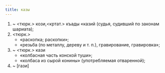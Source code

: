 ```yaml
---
title: казы
---
```


1. ~ <тюрк.> кози,<кртат.> къады «казий (судья, судивший по законам шариата);
2. <тюрк.>
    * «раскопка; раскопки»;
    * «резьба (по металлу, дереву и т. п.), гравирование, гравировка»;
3. ~ <тюрк.> кази
    * «колбасная часть конской туши»;
    * «колбаса из сырой конины» (употребляемая отваренной);
4. ~ [гази]
